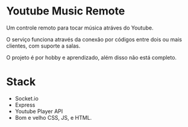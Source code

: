 # Youtube Music Remote

Um controle remoto para tocar música atráves do Youtube.

O serviço funciona através da conexão por códigos entre dois ou mais clientes, com suporte a salas.

O projeto é por hobby e aprendizado, além disso não está completo.

# Stack

- Socket.io
- Express
- Youtube Player API
- Bom e velho CSS, JS, e HTML.
